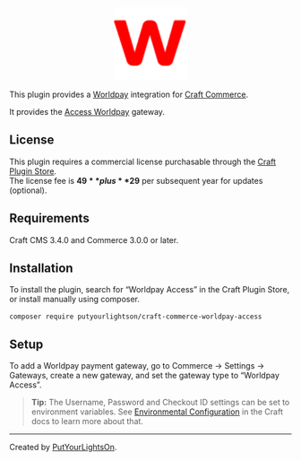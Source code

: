 <p align="center"><img width="130" src="https://raw.githubusercontent.com/putyourlightson/craft-commerce-worldpay-access/v1/src/icon.svg"></p>

This plugin provides a [Worldpay](https://www.worldpay.com/) integration for [Craft Commerce](https://craftcms.com/commerce).

It provides the [Access Worldpay](https://developer.worldpay.com/docs/access-worldpay) gateway.

## License

This plugin requires a commercial license purchasable through the [Craft Plugin Store](https://plugins.craftcms.com/worldpay-access).  
The license fee is **$49** plus **$29** per subsequent year for updates (optional).

## Requirements

Craft CMS 3.4.0 and Commerce 3.0.0 or later.

## Installation

To install the plugin, search for “Worldpay Access” in the Craft Plugin Store, or install manually using composer.

```
composer require putyourlightson/craft-commerce-worldpay-access
```

## Setup

To add a Worldpay payment gateway, go to Commerce → Settings → Gateways, create a new gateway, and set the gateway type to “Worldpay Access”.

> **Tip:** The Username, Password and Checkout ID settings can be set to environment variables. See [Environmental Configuration](https://docs.craftcms.com/v3/config/environments.html) in the Craft docs to learn more about that.

---

Created by [PutYourLightsOn](https://putyourlightson.com/).
